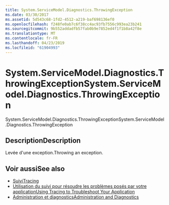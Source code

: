 ```yaml
---
title: System.ServiceModel.Diagnostics.ThrowingException
ms.date: 03/30/2017
ms.assetid: 5d543c68-1fd2-4512-a219-baf698136ef0
ms.openlocfilehash: f248fe0ab7c6f38cc4ac93fb7556c993ea23b241
ms.sourcegitcommit: 9b552addadfb57fab0b9e7852ed4f1f1b8a42f8e
ms.translationtype: MT
ms.contentlocale: fr-FR
ms.lasthandoff: 04/23/2019
ms.locfileid: "61904993"
---
```

# <a name="systemservicemodeldiagnosticsthrowingexception"></a><span data-ttu-id="ddad7-102">System.ServiceModel.Diagnostics.ThrowingException</span><span class="sxs-lookup"><span data-stu-id="ddad7-102">System.ServiceModel.Diagnostics.ThrowingException</span></span>
<span data-ttu-id="ddad7-103">System.ServiceModel.Diagnostics.ThrowingException</span><span class="sxs-lookup"><span data-stu-id="ddad7-103">System.ServiceModel.Diagnostics.ThrowingException</span></span>  
  
## <a name="description"></a><span data-ttu-id="ddad7-104">Description</span><span class="sxs-lookup"><span data-stu-id="ddad7-104">Description</span></span>  
 <span data-ttu-id="ddad7-105">Levée d'une exception.</span><span class="sxs-lookup"><span data-stu-id="ddad7-105">Throwing an exception.</span></span>  
  
## <a name="see-also"></a><span data-ttu-id="ddad7-106">Voir aussi</span><span class="sxs-lookup"><span data-stu-id="ddad7-106">See also</span></span>

- [<span data-ttu-id="ddad7-107">Suivi</span><span class="sxs-lookup"><span data-stu-id="ddad7-107">Tracing</span></span>](../../../../../docs/framework/wcf/diagnostics/tracing/index.md)
- [<span data-ttu-id="ddad7-108">Utilisation du suivi pour résoudre les problèmes posés par votre application</span><span class="sxs-lookup"><span data-stu-id="ddad7-108">Using Tracing to Troubleshoot Your Application</span></span>](../../../../../docs/framework/wcf/diagnostics/tracing/using-tracing-to-troubleshoot-your-application.md)
- [<span data-ttu-id="ddad7-109">Administration et diagnostics</span><span class="sxs-lookup"><span data-stu-id="ddad7-109">Administration and Diagnostics</span></span>](../../../../../docs/framework/wcf/diagnostics/index.md)
